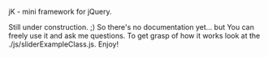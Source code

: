 jK - mini framework for jQuery.

Still under construction. ;) So there's no documentation yet... but You can freely use it and ask me questions. To get grasp of how it works look at the ./js/sliderExampleClass.js. Enjoy!

